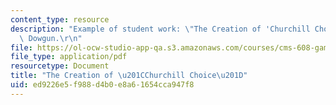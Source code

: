 ```yaml
---
content_type: resource
description: "Example of student work: \"The Creation of 'Churchill Choice'.\" Neil\
  \ Dowgun.\r\n"
file: https://ol-ocw-studio-app-qa.s3.amazonaws.com/courses/cms-608-game-design-spring-2008/ed9226e5f988d4b0e8a61654cca947f8_dowgun2.pdf
file_type: application/pdf
resourcetype: Document
title: "The Creation of \u201CChurchill Choice\u201D"
uid: ed9226e5-f988-d4b0-e8a6-1654cca947f8
---
```

